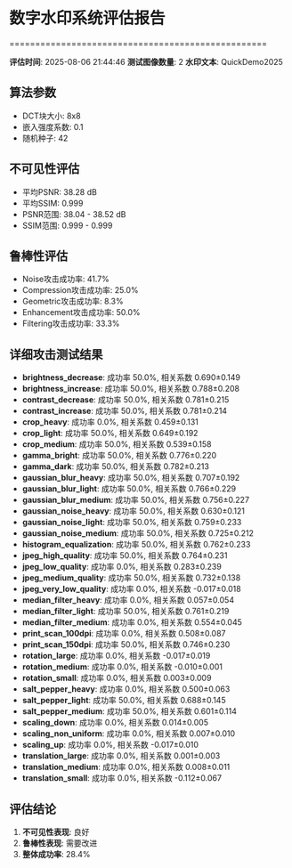 # 数字水印系统评估报告
==================================================

**评估时间**: 2025-08-06 21:44:46
**测试图像数量**: 2
**水印文本**: QuickDemo2025

## 算法参数
- DCT块大小: 8x8
- 嵌入强度系数: 0.1
- 随机种子: 42

## 不可见性评估
- 平均PSNR: 38.28 dB
- 平均SSIM: 0.999
- PSNR范围: 38.04 - 38.52 dB
- SSIM范围: 0.999 - 0.999

## 鲁棒性评估
- Noise攻击成功率: 41.7%
- Compression攻击成功率: 25.0%
- Geometric攻击成功率: 8.3%
- Enhancement攻击成功率: 50.0%
- Filtering攻击成功率: 33.3%

## 详细攻击测试结果
- **brightness_decrease**: 成功率 50.0%, 相关系数 0.690±0.149
- **brightness_increase**: 成功率 50.0%, 相关系数 0.788±0.208
- **contrast_decrease**: 成功率 50.0%, 相关系数 0.781±0.215
- **contrast_increase**: 成功率 50.0%, 相关系数 0.781±0.214
- **crop_heavy**: 成功率 0.0%, 相关系数 0.459±0.131
- **crop_light**: 成功率 50.0%, 相关系数 0.649±0.192
- **crop_medium**: 成功率 50.0%, 相关系数 0.539±0.158
- **gamma_bright**: 成功率 50.0%, 相关系数 0.776±0.220
- **gamma_dark**: 成功率 50.0%, 相关系数 0.782±0.213
- **gaussian_blur_heavy**: 成功率 50.0%, 相关系数 0.707±0.192
- **gaussian_blur_light**: 成功率 50.0%, 相关系数 0.766±0.229
- **gaussian_blur_medium**: 成功率 50.0%, 相关系数 0.756±0.227
- **gaussian_noise_heavy**: 成功率 50.0%, 相关系数 0.630±0.121
- **gaussian_noise_light**: 成功率 50.0%, 相关系数 0.759±0.233
- **gaussian_noise_medium**: 成功率 50.0%, 相关系数 0.725±0.212
- **histogram_equalization**: 成功率 50.0%, 相关系数 0.762±0.233
- **jpeg_high_quality**: 成功率 50.0%, 相关系数 0.764±0.231
- **jpeg_low_quality**: 成功率 0.0%, 相关系数 0.283±0.239
- **jpeg_medium_quality**: 成功率 50.0%, 相关系数 0.732±0.138
- **jpeg_very_low_quality**: 成功率 0.0%, 相关系数 -0.017±0.018
- **median_filter_heavy**: 成功率 0.0%, 相关系数 0.057±0.054
- **median_filter_light**: 成功率 50.0%, 相关系数 0.761±0.219
- **median_filter_medium**: 成功率 0.0%, 相关系数 0.554±0.045
- **print_scan_100dpi**: 成功率 0.0%, 相关系数 0.508±0.087
- **print_scan_150dpi**: 成功率 50.0%, 相关系数 0.746±0.230
- **rotation_large**: 成功率 0.0%, 相关系数 -0.017±0.019
- **rotation_medium**: 成功率 0.0%, 相关系数 -0.010±0.001
- **rotation_small**: 成功率 0.0%, 相关系数 0.003±0.009
- **salt_pepper_heavy**: 成功率 0.0%, 相关系数 0.500±0.063
- **salt_pepper_light**: 成功率 50.0%, 相关系数 0.688±0.145
- **salt_pepper_medium**: 成功率 50.0%, 相关系数 0.601±0.114
- **scaling_down**: 成功率 0.0%, 相关系数 0.014±0.005
- **scaling_non_uniform**: 成功率 0.0%, 相关系数 0.007±0.010
- **scaling_up**: 成功率 0.0%, 相关系数 -0.017±0.010
- **translation_large**: 成功率 0.0%, 相关系数 0.001±0.003
- **translation_medium**: 成功率 0.0%, 相关系数 0.008±0.011
- **translation_small**: 成功率 0.0%, 相关系数 -0.112±0.067

## 评估结论
1. **不可见性表现**: 良好
2. **鲁棒性表现**: 需要改进
3. **整体成功率**: 28.4%